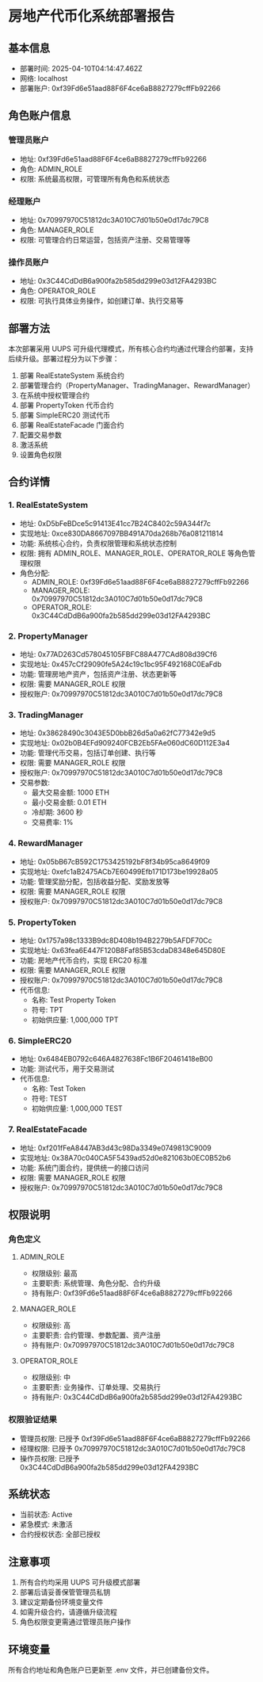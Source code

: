 # 房地产代币化系统部署报告

## 基本信息
- 部署时间: 2025-04-10T04:14:47.462Z
- 网络: localhost
- 部署账户: 0xf39Fd6e51aad88F6F4ce6aB8827279cffFb92266

## 角色账户信息
### 管理员账户
- 地址: 0xf39Fd6e51aad88F6F4ce6aB8827279cffFb92266
- 角色: ADMIN_ROLE
- 权限: 系统最高权限，可管理所有角色和系统状态

### 经理账户
- 地址: 0x70997970C51812dc3A010C7d01b50e0d17dc79C8
- 角色: MANAGER_ROLE
- 权限: 可管理合约日常运营，包括资产注册、交易管理等

### 操作员账户
- 地址: 0x3C44CdDdB6a900fa2b585dd299e03d12FA4293BC
- 角色: OPERATOR_ROLE
- 权限: 可执行具体业务操作，如创建订单、执行交易等

## 部署方法
本次部署采用 UUPS 可升级代理模式，所有核心合约均通过代理合约部署，支持后续升级。部署过程分为以下步骤：
1. 部署 RealEstateSystem 系统合约
2. 部署管理合约（PropertyManager、TradingManager、RewardManager）
3. 在系统中授权管理合约
4. 部署 PropertyToken 代币合约
5. 部署 SimpleERC20 测试代币
6. 部署 RealEstateFacade 门面合约
7. 配置交易参数
8. 激活系统
9. 设置角色权限

## 合约详情

### 1. RealEstateSystem
- 地址: 0xD5bFeBDce5c91413E41cc7B24C8402c59A344f7c
- 实现地址: 0xce830DA8667097BB491A70da268b76a081211814
- 功能: 系统核心合约，负责权限管理和系统状态控制
- 权限: 拥有 ADMIN_ROLE、MANAGER_ROLE、OPERATOR_ROLE 等角色管理权限
- 角色分配:
  - ADMIN_ROLE: 0xf39Fd6e51aad88F6F4ce6aB8827279cffFb92266
  - MANAGER_ROLE: 0x70997970C51812dc3A010C7d01b50e0d17dc79C8
  - OPERATOR_ROLE: 0x3C44CdDdB6a900fa2b585dd299e03d12FA4293BC

### 2. PropertyManager
- 地址: 0x77AD263Cd578045105FBFC88A477CAd808d39Cf6
- 实现地址: 0x457cCf29090fe5A24c19c1bc95F492168C0EaFdb
- 功能: 管理房地产资产，包括资产注册、状态更新等
- 权限: 需要 MANAGER_ROLE 权限
- 授权账户: 0x70997970C51812dc3A010C7d01b50e0d17dc79C8

### 3. TradingManager
- 地址: 0x38628490c3043E5D0bbB26d5a0a62fC77342e9d5
- 实现地址: 0x02b0B4EFd909240FCB2Eb5FAe060dC60D112E3a4
- 功能: 管理代币交易，包括订单创建、执行等
- 权限: 需要 MANAGER_ROLE 权限
- 授权账户: 0x70997970C51812dc3A010C7d01b50e0d17dc79C8
- 交易参数:
  - 最大交易金额: 1000 ETH
  - 最小交易金额: 0.01 ETH
  - 冷却期: 3600 秒
  - 交易费率: 1%

### 4. RewardManager
- 地址: 0x05bB67cB592C1753425192bF8f34b95ca8649f09
- 实现地址: 0xefc1aB2475ACb7E60499Efb171D173be19928a05
- 功能: 管理奖励分配，包括收益分配、奖励发放等
- 权限: 需要 MANAGER_ROLE 权限
- 授权账户: 0x70997970C51812dc3A010C7d01b50e0d17dc79C8

### 5. PropertyToken
- 地址: 0x1757a98c1333B9dc8D408b194B2279b5AFDF70Cc
- 实现地址: 0x63fea6E447F120B8Faf85B53cdaD8348e645D80E
- 功能: 房地产代币合约，实现 ERC20 标准
- 权限: 需要 MANAGER_ROLE 权限
- 授权账户: 0x70997970C51812dc3A010C7d01b50e0d17dc79C8
- 代币信息:
  - 名称: Test Property Token
  - 符号: TPT
  - 初始供应量: 1,000,000 TPT

### 6. SimpleERC20
- 地址: 0x6484EB0792c646A4827638Fc1B6F20461418eB00
- 功能: 测试代币，用于交易测试
- 代币信息:
  - 名称: Test Token
  - 符号: TEST
  - 初始供应量: 1,000,000 TEST

### 7. RealEstateFacade
- 地址: 0xf201fFeA8447AB3d43c98Da3349e0749813C9009
- 实现地址: 0x38A70c040CA5F5439ad52d0e821063b0EC0B52b6
- 功能: 系统门面合约，提供统一的接口访问
- 权限: 需要 MANAGER_ROLE 权限
- 授权账户: 0x70997970C51812dc3A010C7d01b50e0d17dc79C8

## 权限说明
### 角色定义
1. ADMIN_ROLE
   - 权限级别: 最高
   - 主要职责: 系统管理、角色分配、合约升级
   - 持有账户: 0xf39Fd6e51aad88F6F4ce6aB8827279cffFb92266

2. MANAGER_ROLE
   - 权限级别: 高
   - 主要职责: 合约管理、参数配置、资产注册
   - 持有账户: 0x70997970C51812dc3A010C7d01b50e0d17dc79C8

3. OPERATOR_ROLE
   - 权限级别: 中
   - 主要职责: 业务操作、订单处理、交易执行
   - 持有账户: 0x3C44CdDdB6a900fa2b585dd299e03d12FA4293BC

### 权限验证结果
- 管理员权限: 已授予 0xf39Fd6e51aad88F6F4ce6aB8827279cffFb92266
- 经理权限: 已授予 0x70997970C51812dc3A010C7d01b50e0d17dc79C8
- 操作员权限: 已授予 0x3C44CdDdB6a900fa2b585dd299e03d12FA4293BC

## 系统状态
- 当前状态: Active
- 紧急模式: 未激活
- 合约授权状态: 全部已授权

## 注意事项
1. 所有合约均采用 UUPS 可升级模式部署
2. 部署后请妥善保管管理员私钥
3. 建议定期备份环境变量文件
4. 如需升级合约，请遵循升级流程
5. 角色权限变更需通过管理员账户操作

## 环境变量
所有合约地址和角色账户已更新至 .env 文件，并已创建备份文件。
